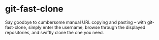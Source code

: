 # git-fast-clone

Say goodbye to cumbersome manual URL copying and pasting – with git-fast-clone, simply enter the username, browse through the displayed repositories, and swiftly clone the one you need.
